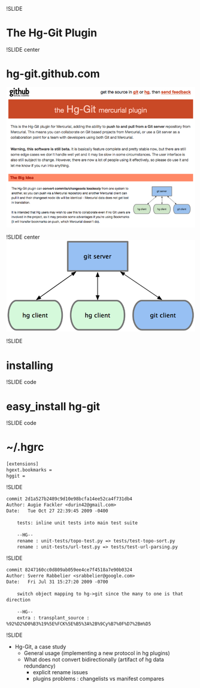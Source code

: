 !SLIDE

# The Hg-Git Plugin #

!SLIDE center

# hg-git.github.com #
![](img/hg-git.jpg)

!SLIDE center
![](img/hggit-idea.png)

!SLIDE

# installing #

!SLIDE code

# easy_install hg-git #

!SLIDE code

# ~/.hgrc #

	[extensions]
	hgext.bookmarks =
	hggit =

!SLIDE

	commit 2d1a527b2489c9d10e98bcfa14ee52ca4f731db4
	Author: Augie Fackler <durin42@gmail.com>
	Date:   Tue Oct 27 22:39:45 2009 -0400

	    tests: inline unit tests into main test suite
    
	    --HG--
	    rename : unit-tests/topo-test.py => tests/test-topo-sort.py
	    rename : unit-tests/url-test.py => tests/test-url-parsing.py

!SLIDE

	commit 8247160cc0d809ab059ee4ce7f4518a7e90b0324
	Author: Sverre Rabbelier <srabbelier@google.com>
	Date:   Fri Jul 31 15:27:20 2009 -0700

	    switch object mapping to hg->git since the many to one is that direction

	    --HG--
	    extra : transplant_source : %92%D2%D0%B3%19%5E%FCK%5E%B5%3A%2B%9Cy%B7%0F%D7%2Bm%D5


!SLIDE

- Hg-Git, a case study
  - General usage (implementing a new protocol in hg plugins)
  - What does not convert bidirectionally (artifact of hg data redundancy)
    - explicit rename issues
    - plugins problems : changelists vs manifest compares

